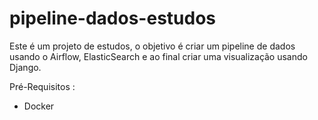 # pipeline-dados-estudos

Este é um projeto de estudos, o objetivo é criar um pipeline de dados usando o Airflow, ElasticSearch e ao final criar uma visualização usando Django.

Pré-Requisitos : 
 - Docker



